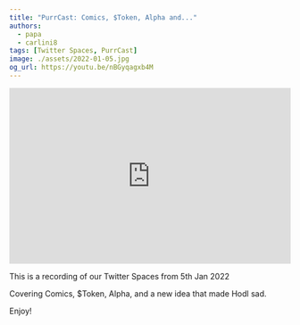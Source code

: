 ```yaml
---
title: "PurrCast: Comics, $Token, Alpha and..."
authors:
  - papa
  - carlini8
tags: [Twitter Spaces, PurrCast]
image: ./assets/2022-01-05.jpg
og_url: https://youtu.be/nBGyqagxb4M
---
```


<iframe width="100%" height="315" src="https://www.youtube.com/embed/nBGyqagxb4M" title="YouTube video player" frameborder="0" allow="accelerometer; autoplay; clipboard-write; encrypted-media; gyroscope; picture-in-picture" allowFullScreen></iframe>

<!--truncate-->

This is a recording of our Twitter Spaces from 5th Jan 2022 

Covering Comics, $Token, Alpha, and a new idea that made Hodl sad. 

Enjoy!